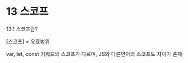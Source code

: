 # 13 스코프

13.1 스코프란?

\[스코프] = 유효범위&#x20;

var, let, const 키워드의 스코프가 다르며, JS와 다른언어의 스코프도 차이가 존재







